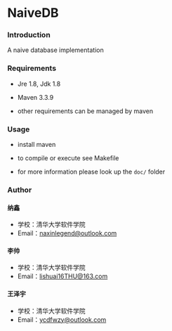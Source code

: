 # NaiveDB

### Introduction

A naive database implementation

### Requirements

* Jre 1.8, Jdk 1.8

* Maven 3.3.9
* other requirements can be managed by maven

### Usage
* install maven
* to compile or execute see Makefile

* for more information please look up the `doc/` folder

### Author

#### 纳鑫

- 学校：清华大学软件学院
- Email：[naxinlegend@outlook.com](http://naxinlegend@outlook.com)

#### 李帅

- 学校：清华大学软件学院
- Email：[lishuai16THU@163.com](http://lishuai16THU@163.com)

#### **王泽宇**

- 学校：清华大学软件学院
- Email：ycdfwzy@outlook.com
